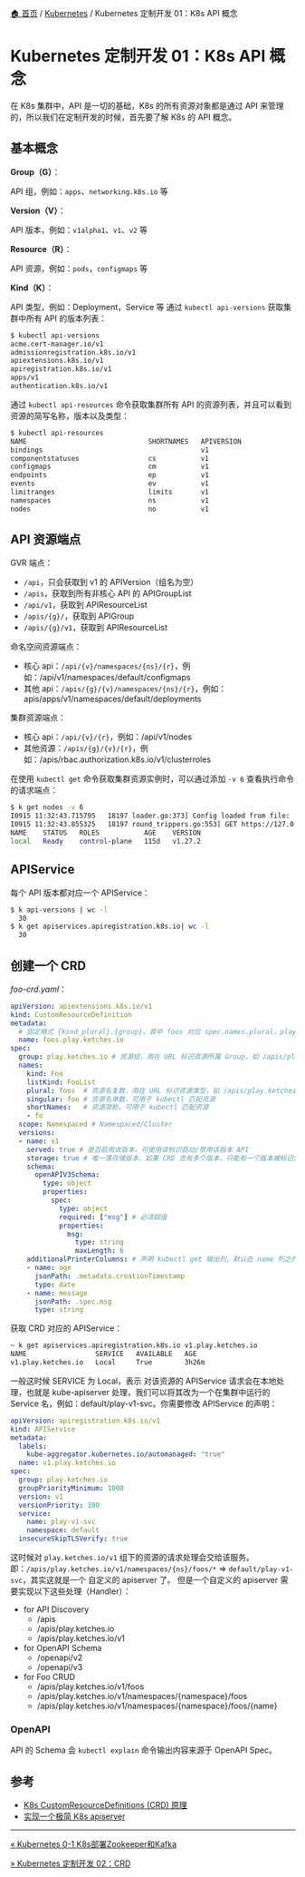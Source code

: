 [🏠 首页](../_index.md) / [Kubernetes](_index.md) / Kubernetes 定制开发 01：K8s API 概念

# Kubernetes 定制开发 01：K8s API 概念

在 K8s 集群中，API 是一切的基础，K8s 的所有资源对象都是通过 API 来管理的，所以我们在定制开发的时候，首先要了解 K8s 的 API 概念。

## 基本概念

**Group（G）**：

API 组，例如：`apps`、`networking.k8s.io` 等

**Version（V）**：

API 版本，例如：`v1alpha1`、`v1`、`v2` 等

**Resource（R）**：

API 资源，例如：`pods`，`configmaps` 等

**Kind（K）**：

API 类型，例如：Deployment，Service 等
通过 `kubectl api-versions` 获取集群中所有 API 的版本列表：

```bash
$ kubectl api-versions
acme.cert-manager.io/v1
admissionregistration.k8s.io/v1
apiextensions.k8s.io/v1
apiregistration.k8s.io/v1
apps/v1
authentication.k8s.io/v1
```

通过 `kubectl api-resources` 命令获取集群所有 API 的资源列表，并且可以看到资源的简写名称，版本以及类型：

```bash
$ kubectl api-resources
NAME                              SHORTNAMES   APIVERSION                             NAMESPACED   KIND
bindings                                       v1                                     true         Binding
componentstatuses                 cs           v1                                     false        ComponentStatus
configmaps                        cm           v1                                     true         ConfigMap
endpoints                         ep           v1                                     true         Endpoints
events                            ev           v1                                     true         Event
limitranges                       limits       v1                                     true         LimitRange
namespaces                        ns           v1                                     false        Namespace
nodes                             no           v1                                     false        Node
```

## API 资源端点

GVR 端点：

- `/api`，只会获取到 v1 的 APIVersion（组名为空）
- `/apis`，获取到所有非核心 API 的 APIGroupList
- `/api/v1`，获取到 APIResourceList
- `/apis/{g}/`，获取到 APIGroup
- `/apis/{g}/v1`，获取到 APIResourceList

命名空间资源端点：

- 核心 api：`/api/{v}/namespaces/{ns}/{r}`，例如：/api/v1/namespaces/default/configmaps
- 其他 api：`/apis/{g}/{v}/namespaces/{ns}/{r}`，例如：apis/apps/v1/namespaces/default/deployments

集群资源端点：

- 核心 api：`/api/{v}/{r}`，例如：/api/v1/nodes
- 其他资源：`/apis/{g}/{v}/{r}`，例如：/apis/rbac.authorization.k8s.io/v1/clusterroles

在使用 `kubectl get` 命令获取集群资源实例时，可以通过添加 `-v 6` 查看执行命令的请求端点：

```bash
$ k get nodes -v 6
I0915 11:32:43.715795   18197 loader.go:373] Config loaded from file:  /Users/dp/.kube/config
I0915 11:32:43.855325   18197 round_trippers.go:553] GET https://127.0.01:6443/api/v1/nodes?limit=500 200 OK in 135 milliseconds
NAME    STATUS   ROLES           AGE    VERSION
local   Ready    control-plane   115d   v1.27.2
```

## APIService

每个 API 版本都对应一个 APIService：

```bash
$ k api-versions | wc -l
  30
$ k get apiservices.apiregistration.k8s.io| wc -l
  30
```

## 创建一个 CRD

*foo-crd.yaml*：

```yaml
apiVersion: apiextensions.k8s.io/v1
kind: CustomResourceDefinition
metadata:
  # 固定格式 {kind_plural}.{group}，其中 foos 对应 spec.names.plural，play.ketches.io 对应 spec.group
  name: foos.play.ketches.io
spec:
  group: play.ketches.io # 资源组，用在 URL 标识资源所属 Group，如 /apis/play.ketches.io/v1/foos 之 foos.play.ketches.io
  names:
    kind: Foo
    listKind: FooList
    plural: foos  # 资源名复数，用在 URL 标识资源类型，如 /apis/play.ketches.io/v1/foos 之 foos
    singular: foo # 资源名单数，可用于 kubectl 匹配资源
    shortNames:   # 资源简称，可用于 kubectl 匹配资源
    - fo
  scope: Namespaced # Namespaced/Cluster
  versions:
  - name: v1
    served: true # 是否启用该版本，可使用该标识启动/禁用该版本 API
    storage: true # 唯一落存储版本，如果 CRD 含有多个版本，只能有一个版本被标识为 true
    schema:
      openAPIV3Schema:
        type: object
        properties:
          spec:
            type: object
            required: ["msg"] # 必须赋值
            properties:
              msg:
                type: string
                maxLength: 6
    additionalPrinterColumns: # 声明 kubectl get 输出列，默认在 name 列之外额外输出 age 列，改为额外输出 age 列，message 列
    - name: age
      jsonPath: .metadata.creationTimestamp
      type: date
    - name: message
      jsonPath: .spec.msg
      type: string
```

获取 CRD 对应的 APIService：

```bash
~ k get apiservices.apiregistration.k8s.io v1.play.ketches.io
NAME                 SERVICE   AVAILABLE   AGE
v1.play.ketches.io   Local     True        3h26m
```

一般这时候 SERVICE 为 Local，表示 对该资源的 APIService 请求会在本地处理，也就是 kube-apiserver 处理，我们可以将其改为一个在集群中运行的 Service 名，例如：default/play-v1-svc。你需要修改 APIService 的声明：

```yaml
apiVersion: apiregistration.k8s.io/v1
kind: APIService
metadata:
  labels:
    kube-aggregator.kubernetes.io/automanaged: "true"
  name: v1.play.ketches.io
spec:
  group: play.ketches.io
  groupPriorityMinimum: 1000
  version: v1
  versionPriority: 100
  service:
    name: play-v1-svc
    namespace: default
  insecureSkipTLSVerify: true
```

这时候对 `play.ketches.io/v1` 组下的资源的请求处理会交给该服务。
即：`/apis/play.ketches.io/v1/namespaces/{ns}/foos/*` => `default/play-v1-svc`，其实这就是一个 自定义的 apiserver 了。
但是一个自定义的 apiserver 需要实现以下这些处理（Handler）：

- for API Discovery
  - /apis
  - /apis/play.ketches.io
  - /apis/play.ketches.io/v1
- for OpenAPI Schema
  - /openapi/v2
  - /openapi/v3
- for Foo CRUD
  - /apis/play.ketches.io/v1/foos
  - /apis/play.ketches.io/v1/namespaces/{namespace}/foos
  - /apis/play.ketches.io/v1/namespaces/{namespace}/foos/{name}

### OpenAPI

API 的 Schema 会
`kubectl explain` 命令输出内容来源于 OpenAPI Spec。

## 参考

- [K8s CustomResourceDefinitions (CRD) 原理](https://www.zeng.dev/post/2023-k8s-api-by-crd)
- [实现一个极简 K8s apiserver](https://www.zeng.dev/post/2023-k8s-apiserver-from-scratch/)

---
[« Kubernetes 0-1 K8s部署Zookeeper和Kafka](k8s-deploy-zookeeper-kafka.md)

[» Kubernetes 定制开发 02：CRD](k8s-dev-02-crd.md)
